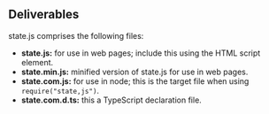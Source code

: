 ## Deliverables
state.js comprises the following files:
* **state.js:** for use in web pages; include this using the HTML script element.
* **state.min.js:** minified version of state.js for use in web pages.
* **state.com.js:** for use in node; this is the target file when using ```require("state,js")```.
* **state.com.d.ts:** this a TypeScript declaration file.
